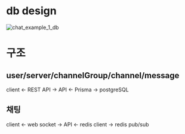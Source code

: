# db design
![chat_example_1_db](https://github.com/chat-example/javascript-socketio/assets/29042329/b9166e9a-4419-46a4-868f-9329eb4afdc1)

# 구조
## user/server/channelGroup/channel/message
client <- REST API -> API <- Prisma -> postgreSQL 

## 채팅
client <- web socket -> API <- redis client -> redis pub/sub


